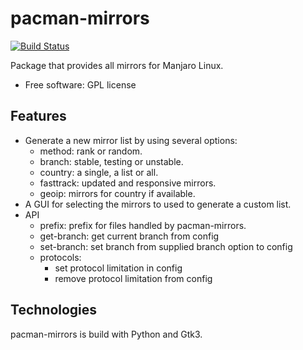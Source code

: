 # pacman-mirrors

[![Build Status](https://travis-ci.org/manjaro/pacman-mirrors.svg?branch=master)](https://travis-ci.org/manjaro/pacman-mirrors)

Package that provides all mirrors for Manjaro Linux.

- Free software: GPL license

## Features

- Generate a new mirror list by using several options:
    - method: rank or random.
    - branch: stable, testing or unstable.
    - country: a single, a list or all.
    - fasttrack: updated and responsive mirrors.
    - geoip: mirrors for country if available.
- A GUI for selecting the mirrors to used to generate a custom list.
- API
    - prefix: prefix for files handled by pacman-mirrors.
    - get-branch: get current branch from config
    - set-branch: set branch from supplied branch option to config
    - protocols: 
        - set protocol limitation in config
        - remove protocol limitation from config    

## Technologies

pacman-mirrors is build with Python and Gtk3.
